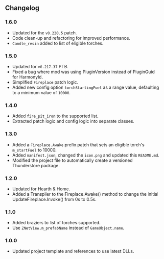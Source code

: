 ## Changelog

### 1.6.0

  * Updated for the `v0.220.5` patch.
  * Code clean-up and refactoring for improved performance.
  * `Candle_resin` added to list of eligible torches.

### 1.5.0

  * Updated for `v0.217.37` PTB.
  * Fixed a bug where mod was using PluginVersion instead of PluginGuid for HarmonyId.
  * Simplified `Fireplace` patch logic.
  * Added new config option `torchStartingFuel` as a range value, defaulting to a minimum value of `10000`.

### 1.4.0

  * Added `fire_pit_iron` to the supported list.
  * Extracted patch logic and config logic into separate classes.

### 1.3.0

  * Added a `Fireplace.Awake` prefix patch that sets an eligible torch's `m_startFuel` to 10000.
  * Added `manifest.json`, changed the `icon.png` and updated this `README.md`.
  * Modified the project file to automatically create a versioned Thunderstore package.

### 1.2.0

  * Updated for Hearth & Home.
  * Added a Transpiler to the Fireplace.Awake() method to change the initial UpdateFireplace.Invoke() from 0s to 0.5s.

### 1.1.0

  * Added braziers to list of torches supported.
  * Use `ZNetView.m_prefabName` instead of `GameObject.name`.

### 1.0.0

  * Updated project template and references to use latest DLLs.
